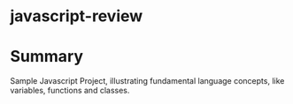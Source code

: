 # javascript-review
# Summary
Sample Javascript Project, illustrating fundamental language concepts, like variables, functions and classes.